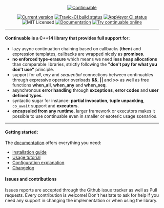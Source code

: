 
<p align="center">
  <a href="https://naios.github.io/continuable/">
    <img alt="Continuable" src="https://raw.githubusercontent.com/Naios/continuable/master/doc/slideshow.gif">
  </a>
</p>

<p align="center">
  <a href="https://naios.github.io/continuable/changelog.html#changelog-versions-3-0-0"><img alt="Current version" src="https://img.shields.io/badge/Version-3.0.0-0091EA.svg"></a>
  <a href="https://travis-ci.org/Naios/continuable"><img alt="Travic-CI build status" src="https://travis-ci.org/Naios/continuable.svg?branch=master"></a>
  <a href="https://ci.appveyor.com/project/Naios/continuable/branch/master"><img alt="AppVeyor CI status" src="https://ci.appveyor.com/api/projects/status/328ta3r5x92f3byv/branch/master?svg=true"></a>
  <img alt="MIT Licensed" src="https://img.shields.io/badge/License-MIT-00838F.svg">
  <a href="https://naios.github.io/continuable/"><img alt="Documentation" src="https://img.shields.io/badge/Documentation-Doxygen-26A69A.svg"></a>
  <a href="http://melpon.org/wandbox/permlink/xVM2szjDLEge3YLV"><img alt="Try continuable online" src="https://img.shields.io/badge/Try-online-4DB6AC.svg"></a>
</p>

------

#### Continuable is a C++14 library that provides full support for:

* lazy async continuation chaining based on callbacks (**then**) and expression templates, callbacks are wrapped nicely as **promises**.
* **no enforced type-erasure** which means we need **less heap allocations** than comparable libraries, strictly following the **"don't pay for what you don't use"** principle.
* support for *all*, *any* and *sequential* connections between continuables through expressive operator overloads **&&**, **||** and **>>** as well as free functions **when_all**, **when_any** and **when_seq**.
* asynchronous **error handling** through **exceptions**, **error codes** and **user defined types**.
* syntactic sugar for instance: **partial invocation**, **tuple unpacking**, `co_await` support and **executors**.
* **encapsuled from any runtime**, larger framework or executors makes it possible to use continuable even in smaller or esoteric usage scenarios.

------

#### Getting started:

The [documentation](https://naios.github.io/continuable/) offers everything you need:
* [Installation guide](https://naios.github.io/continuable/installation.html)
* [Usage tutorial](https://naios.github.io/continuable/tutorial.html)
* [Configuration explanation](https://naios.github.io/continuable/configuration.html)
* [Changelog](https://naios.github.io/continuable/changelog.html)

#### Issues and contributions

Issues reports are accepted through the Github issue tracker as well as Pull requests.
Every contribution is welcome! Don't hesitate to ask for help if you need any support
in changing the implementation or when using the library.
